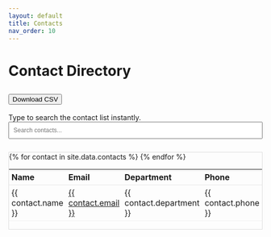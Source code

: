 ```yaml
---
layout: default
title: Contacts
nav_order: 10
---
```


# Contact Directory 

## <button id="downloadExcel" class="btn">Download CSV</button>


Type to search the contact list instantly.
<input type="text" id="contactSearch" placeholder="Search contacts..." style="width:100%; padding:8px; font-size:12px; margin-bottom:12px;">

<div style="overflow: auto; max-height: 500px; border: 1px solid #ddd;">
<table id="contactsTable" style="width:100%; border-collapse:collapse">
  <thead style="position: sticky; top: 0; background: var(--body-background-color); z-index: 1;">
    <tr>
      <th style="text-align:left; padding:5px; border-bottom:1px solid #e5e5e5;">Name</th>
      <th style="text-align:left; padding:5px; border-bottom:1px solid #e5e5e5;">Email</th>
      <th style="text-align:left; padding:5px; border-bottom:1px solid #e5e5e5;">Department</th>
      <th style="text-align:left; padding:5px; border-bottom:1px solid #e5e5e5;">Phone</th>
    </tr>
  </thead>
  <tbody>
  {% for contact in site.data.contacts %}
    <tr>
      <td style="padding:5px; border-bottom:1px solid #f1f1f1;">{{ contact.name }}</td>
      <td style="padding:5px; border-bottom:1px solid #f1f1f1;"> <a href="mailto:{{ contact.email }}">{{ contact.email }}</a>
</td>
      <td style="padding:5px; border-bottom:1px solid #f1f1f1;">{{ contact.department }}</td>
      <td style="padding:5px; border-bottom:1px solid #f1f1f1;">{{ contact.phone }}</td>
    </tr>
  {% endfor %}
  </tbody>
</table>
</div>
<script src="https://unpkg.com/tablesort@5.2.1/dist/tablesort.min.js"></script>
<script src="{{ '/assets/js/contact-search.js' | relative_url }}"></script>
